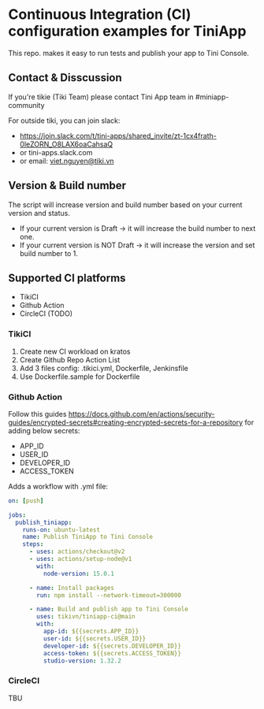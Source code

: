# Continuous Integration (CI) configuration examples for TiniApp

This repo. makes it easy to run tests and publish your app to Tini Console.

## Contact & Disscussion

If you're tikie (Tiki Team) please contact Tini App team in #miniapp-community

For outside tiki, you can join slack: 

- https://join.slack.com/t/tini-apps/shared_invite/zt-1cx4frath-0leZORN_O8LAX6oaCahsaQ
- or tini-apps.slack.com
- or email: viet.nguyen@tiki.vn

## Version & Build number

The script will increase version and build number based on your current version and status.

- If your current version is Draft -> it will increase the build number to next one.
- If your current version is NOT Draft -> it will increase the version and set build number to 1.


## Supported CI platforms
- TikiCI 
- Github Action
- CircleCI (TODO)

### TikiCI

1. Create new CI workload on kratos
2. Create Github Repo Action List
3. Add 3 files config: .tikici.yml, Dockerfile, Jenkinsfile
4. Use Dockerfile.sample for Dockerfile

### Github Action

Follow this guides https://docs.github.com/en/actions/security-guides/encrypted-secrets#creating-encrypted-secrets-for-a-repository for adding below secrets:

- APP_ID
- USER_ID
- DEVELOPER_ID
- ACCESS_TOKEN

Adds a workflow with .yml file:
```yml
on: [push]

jobs:
  publish_tiniapp:
    runs-on: ubuntu-latest
    name: Publish TiniApp to Tini Console
    steps:
      - uses: actions/checkout@v2
      - uses: actions/setup-node@v1
        with:
          node-version: 15.0.1

      - name: Install packages
        run: npm install --network-timeout=300000

      - name: Build and publish app to Tini Console
        uses: tikivn/tiniapp-ci@main
        with:
          app-id: ${{secrets.APP_ID}}
          user-id: ${{secrets.USER_ID}}
          developer-id: ${{secrets.DEVELOPER_ID}}
          access-token: ${{secrets.ACCESS_TOKEN}}
          studio-version: 1.32.2
```

### CircleCI

TBU
